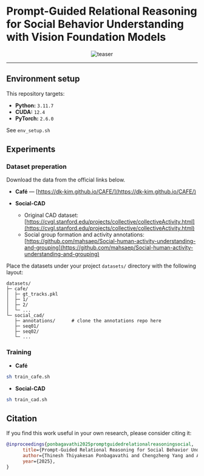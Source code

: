 # Prompt-Guided Relational Reasoning for Social Behavior Understanding with Vision Foundation Models

<!-- This repository contains the PyTorch implementation for **"Prompt-Guided Relational Reasoning for Social Behavior Understanding with Vision Foundation Models"** [[Paper](https://arxiv.org/abs/2508.07996)].  -->

<p align="center">
  <img src="figures/teaser.png" alt="teaser" style="max-width:100%;">
</p>

---

## Environment setup

This repository targets: 
* **Python:** `3.11.7`
* **CUDA:** `12.4`
* **PyTorch:** `2.6.0`

See `env_setup.sh`

## Experiments
### Dataset preperation

Download the data from the official links below.

* **Café** — [https://dk-kim.github.io/CAFE/](https://dk-kim.github.io/CAFE/)

* **Social-CAD**

  * Original CAD dataset: [https://cvgl.stanford.edu/projects/collective/collectiveActivity.html](https://cvgl.stanford.edu/projects/collective/collectiveActivity.html)
  * Social group formation and activity annotations: [https://github.com/mahsaep/Social-human-activity-understanding-and-grouping](https://github.com/mahsaep/Social-human-activity-understanding-and-grouping)



Place the datasets under your project `datasets/` directory with the following layout:

```
datasets/
├─ cafe/
│  ├─ gt_tracks.pkl 
│  ├─ 1/
│  ├─ 2/
│  └─ ...
└─ social_cad/
   ├─ annotations/      # clone the annotations repo here
   ├─ seq01/
   ├─ seq02/
   └─ ...
```

### Training
* **Café**

```bash
sh train_cafe.sh
```
* **Social-CAD**

```bash
sh train_cad.sh
```

## Citation
If you find this work useful in your own research, please consider citing it: 
```bibtex
@inproceedings{ponbagavathi2025promptguidedrelationalreasoningsocial,
      title={Prompt-Guided Relational Reasoning for Social Behavior Understanding with Vision Foundation Models}, 
      author={Thinesh Thiyakesan Ponbagavathi and Chengzheng Yang and Alina Roitberg},
      year={2025},
}
```
